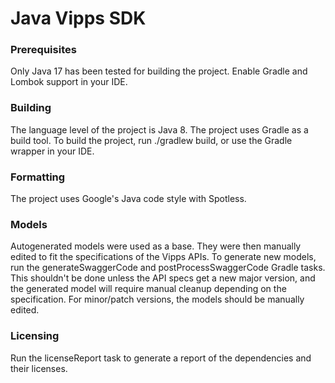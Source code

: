 # Java Vipps SDK

### Prerequisites

Only Java 17 has been tested for building the project.
Enable Gradle and Lombok support in your IDE.

### Building

The language level of the project is Java 8. The project uses Gradle as a build tool.
To build the project, run ./gradlew build, or use the Gradle wrapper in your IDE.

### Formatting

The project uses Google's Java code style with Spotless.

### Models

Autogenerated models were used as a base. They were then manually edited to fit the specifications of the Vipps APIs.
To generate new models, run the generateSwaggerCode and postProcessSwaggerCode Gradle tasks.
This shouldn't be done unless the API specs get a new major version, and the generated model will require manual cleanup
depending on the specification.
For minor/patch versions, the models should be manually edited.

### Licensing
Run the licenseReport task to generate a report of the dependencies and their licenses.
